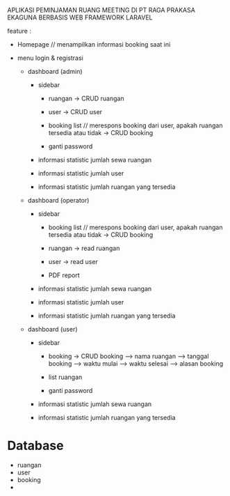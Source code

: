 APLIKASI PEMINJAMAN RUANG MEETING DI PT RAGA PRAKASA EKAGUNA BERBASIS WEB FRAMEWORK LARAVEL

feature :

- Homepage // menampilkan informasi booking saat ini

-   menu login & registrasi

    -   dashboard (admin)

        -   sidebar

            -   ruangan
                -> CRUD ruangan
            -   user
                -> CRUD user

            -   booking list // merespons booking dari user, apakah ruangan tersedia atau tidak
                -> CRUD booking

            -   ganti password

        -   informasi statistic jumlah sewa ruangan
        -   informasi statistic jumlah user
        -   informasi statistic jumlah ruangan yang tersedia

    -   dashboard (operator)

        -   sidebar

            -   booking list // merespons booking dari user, apakah ruangan tersedia atau tidak
                -> CRUD booking
            -   ruangan
                -> read ruangan
            -   user
                -> read user

            -   PDF report

        -   informasi statistic jumlah sewa ruangan
        -   informasi statistic jumlah user
        -   informasi statistic jumlah ruangan yang tersedia

    -   dashboard (user)

        -   sidebar

            -   booking
                -> CRUD booking
                --> nama ruangan
                --> tanggal booking
                --> waktu mulai
                --> waktu selesai
                --> alasan booking

            -   list ruangan

            -   ganti password

        -   informasi statistic jumlah sewa ruangan
        -   informasi statistic jumlah ruangan yang tersedia


# Database

-   ruangan
-   user
-   booking
-   